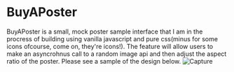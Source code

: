 # BuyAPoster

BuyAPoster is a small, mock poster sample interface that I am in the procress of building using vanilla javascript and pure css(minus for some icons ofcourse, come on, they're icons!). The feature will allow users to make an asyncrohnus call to a random image api and then adjust the aspect ratio of the poster. Please see a sample of the design below.
![Capture](https://user-images.githubusercontent.com/39548252/61102520-ffdc9400-a422-11e9-8da7-4069a20ab62c.PNG)
